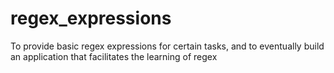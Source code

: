 # regex_expressions
To provide basic regex expressions for certain tasks, and to eventually build an application that facilitates the learning of regex
